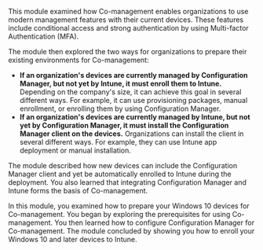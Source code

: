This module examined how Co-management enables organizations to use modern management features with their current devices. These features include conditional access and strong authentication by using Multi-factor Authentication (MFA).

The module then explored the two ways for organizations to prepare their existing environments for Co-management:

 -  **If an organization's devices are currently managed by Configuration Manager, but not yet by Intune, it must enroll them to Intune.** Depending on the company's size, it can achieve this goal in several different ways. For example, it can use provisioning packages, manual enrollment, or enrolling them by using Configuration Manager.
 -  **If an organization's devices are currently managed by Intune, but not yet by Configuration Manager, it must install the Configuration Manager client on the devices.** Organizations can install the client in several different ways. For example, they can use Intune app deployment or manual installation.

The module described how new devices can include the Configuration Manager client and yet be automatically enrolled to Intune during the deployment. You also learned that integrating Configuration Manager and Intune forms the basis of Co-management.

In this module, you examined how to prepare your Windows 10 devices for Co-management. You began by exploring the prerequisites for using Co-management. You then learned how to configure Configuration Manager for Co-management. The module concluded by showing you how to enroll your Windows 10 and later devices to Intune.
